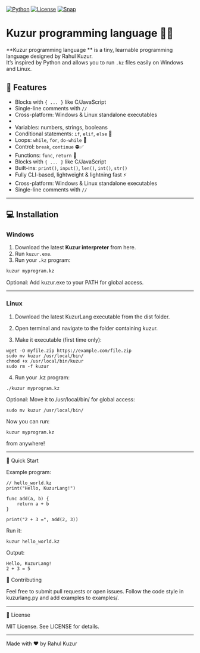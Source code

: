 [![Python](https://img.shields.io/badge/Python-3.10%2B-blue.svg)](https://www.python.org/)
[![License](https://img.shields.io/badge/License-MIT-green.svg)](LICENSE)
[![Snap](https://img.shields.io/badge/Snap-Ready-orange.svg)](snap/)
# Kuzur programming language  🐍✨

**Kuzur programming language ** is a tiny, learnable programming language designed by Rahul Kuzur.  
It’s inspired by Python and allows you to run `.kz` files easily on Windows and Linux.  

## 🚀 Features

- Blocks with `{ ... }` like C/JavaScript  
- Single-line comments with `//`  
- Cross-platform: Windows & Linux standalone executables
-
-  Variables: numbers, strings, booleans
- Conditional statements: `if`, `elif`, `else` 🔄
- Loops: `while`, `for`, `do-while` 🔁
- Control: `break`, `continue` ⛔✅
- Functions: `func`, `return` 🔹
- Blocks with `{ ... }` like C/JavaScript 
- Built-ins: `print()`, `input()`, `len()`, `int()`, `str()`
- Fully CLI-based, lightweight & lightning fast ⚡
- Cross-platform: Windows & Linux standalone executables
- Single-line comments with `//`
---

## 💻 Installation

### **Windows**

1. Download the latest **Kuzur interpreter** from here.  
2. Run `kuzur.exe`.  
3. Run your `.kz` program:

```bat
kuzur myprogram.kz
```
Optional: Add kuzur.exe to your PATH for global access.


---

### **Linux**

1. Download the latest KuzurLang executable from the dist folder.

2. Open terminal and navigate to the folder containing kuzur.

3. Make it executable (first time only):

```
wget -O myfile.zip https://example.com/file.zip
sudo mv kuzur /usr/local/bin/
chmod +x /usr/local/bin/kuzur
sudo rm -f kuzur
```
4. Run your .kz program:


```
./kuzur myprogram.kz
```
Optional: Move it to /usr/local/bin/ for global access:
```
sudo mv kuzur /usr/local/bin/
```
Now you can run:
```
kuzur myprogram.kz
```
from anywhere!


---

📝 Quick Start

Example program:
```
// hello_world.kz
print("Hello, KuzurLang!")

func add(a, b) {
    return a + b
}

print("2 + 3 =", add(2, 3))
```
Run it:
```
kuzur hello_world.kz
```
Output:
```
Hello, KuzurLang!
2 + 3 = 5

```

🤝 Contributing

Feel free to submit pull requests or open issues.
Follow the code style in kuzurlang.py and add examples to examples/.


---

📜 License

MIT License. See LICENSE for details.


---

Made with ❤️ by Rahul Kuzur 

